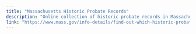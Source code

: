 ```yaml
---
title: "Massachusetts Historic Probate Records"
description: "Online collection of historic probate records in Massachusetts indexed by county. Digitized images are accessible online through FamilySearch.org and AmericanAncestors.org"
link: "https://www.mass.gov/info-details/find-out-which-historic-probate-records-are-available-online"
---
```

